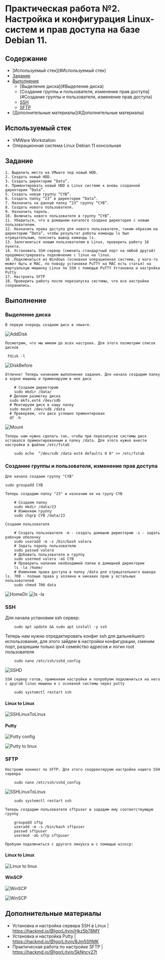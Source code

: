# Практическая работа №2. Настройка и конфигурация Linux-систем и прав доступа на базе Debian 11.


## Содержание

  - [Используемый стек](#Используемый стек)
  - [Задание](#Задание)
  - [Выполнение](#Выполнение)
    - [Выделение диска](#Выделение диска)
    - [Создание группы и пользователя, изменение прав доступа](#Создание группы и пользователя, изменение прав доступа)
    - [SSH](#SSH)
    - [SFTP](#SFTP)
  - [Дополнительные материалы](#Дополнительные материалы)


## Используемый стек
  - VMWare Workstation
  - Операционная система Linux Debian 11 консольная

## Задание

	1. Выделить место на VMware под новый HDD.
	2. Создать новый HDD.
	3. Создать директорию “Data”.
	4. Примонтировать новый HDD в Linux системе к вновь созданной директории “Data”.
	5. Создать новую группу “CYB”.
	6. Создать папку “23” в директории “Data”.
	7. Назначить на данную папку “23” группу “CYB”.
	8. Создать нового пользователя.
	9. Назначить пароль.
	10. Включить нового пользователя в группу “CYB”.
	11. Убедиться, что в домашнем каталоге создана директория с новым пользователем.
	12. Назначить права доступа для нового пользователя, таким образом на директорию “Data”, чтобы результат работы команды ls был отрицательным, пояснить вывод команды ls.
	13. Залогиниться новым пользователем в Linux, проверить работу 16 пункта.
	14. Установить SSH-сервер (сменить стандартный порт на любой другой) продемонстрировать подключение с linux на linux.
	16 .Подключиться из Windows (основная операционная система, у кого-то может быть и MAC, по поводу установки PuTTY на MAC есть статья) на виртуальную машинку Linux по SSH с помощью PuTTY Установка и настройка Putty
	17. Настроить SFTP
	18. Проверить работу после перезапуска системы, что все настройки сохранились.


## Выполнение

### Выделение диска

	В первую очередь создаем диск в vmware. 

![AddDisk](image/LinuxPt2_AddDisk.png)

	Посмотрим, что мы имеем до всех настроек. Для этого посмотрим список дисков
	
```
 fdisk -l
```
![DiskBefore](image/LinuxPt2_DiskBefore.png)

	Отлично! Теперь начинаем выполнение задания. Для начала создадим папку в корне машины и примонируем в нее диск

```
	# Создаем дирикторию
	sudo mkdir /data/
  # Делаем разметку диска
  sudo mkfs.ext4 /dev/sdb
  # Монтируем диск в нашу папку
  sudo mount /dev/sdb /data
  # Проверяем, что диск успешно примонтирован
  df -h
```
![Mount](image/LinuxPt2_Mount.png)

	Теперь нам нужно сделать так, чтобы при перезапуске системы диск оставался примонтированным в папку /data. Для этого нужно внести настройки в файлик /etc/fstab

```
	sudo echo  “/dev/sdb /data ext4 defaults 0 0" >> /etc/fstab	
```

### Создание группы и пользователя, изменение прав доступа

	Для начала создаем группу "CYB"

```
sudo groupadd CYB
```

	Теперь создадим папку "23" и назначим ее на групу CYB

```
	# Создаем папку
	sudo mkdir /data/23
	# Изменяем группу
	sudo chgrp CYB /data/23
```

	Создаем пользователя

```
	# Создать пользователя -m - создать домашню дирикторию -s - задать рабочую оболочку
	sudo useradd -m -s /bin/bash valera 
	# Задать пароль пользователю
	sudo passwd valera
	# Добавить пользователя в группу
	sudo usermod valera -aG CYB
	# Проверить наличие необходимой папки в домашней дириктории
	ls -la /home/
	# Изменяем права доступа в папку /data для отрицательного вывода ls. 700 - полные права у хозяина и никаких прав у остальных пользователей
	sudo chmod 700 data 
```

![HomeDir](image/LinuxPt2_HomeDir.png)
![ls -la](image/LinuxPt2_lsla.png)


### SSH

  Для начала установим ssh сервер:

```
	sudo apt update && sudo apt install -y ssh
```

  Теперь нам нужно отредактировать конфиг ssh для дальнейшего использования, для этого зайдем в настройки конфигурации, сменим порт, разрешим только ipv4 семейство адресов и логин root пользователя

```
	sudo nano /etc/ssh/sshd_config
```

![SSHD](image/LinuxPt2_SSHD.png)

	SSH сервер готов, применяем настройки и попробуем подключиться на него с другой linux машины и с основной системы через putty

```
	sudo systemctl restart ssh
```

#### Linux to Linux
   
![SSHLinuxToLinux](image/LinuxPt2_SSHLinuxToLinux.png)


#### Putty

![Putty config](image/LinuxPt2_PuttyConfig.png)

![Putty to linux](image/LinuxPt2_LinuxPt2_SSHPuttyToLinux.png)

### SFTP

	Настроим коннект по SFTP. Для этого скорректируем настройки нашего SSH сервера

```
	sudo nano /etc/ssh/sshd_config
```

![SSHLinuxToLinux](image/LinuxPt2_SFTPConfig.png)

```
	sudo systemctl restart ssh
```

	Теперь создадим пользователя sftpuser и зададим ему соответствующую группу

```
	groupadd sftp
	useradd -m -s /bin/bash sftpuser
	passwd sftpuser
	usermod -aG sftp sftpuser
```

	Пробуем подключиться с другого линукса и с помощью winscp:

#### Linux to Linux

![Linux to linux](image/LinuxPt2_SFTPLinuxToLinux.png)

#### WinSCP

![WinSCP](image/LinuxPt2_WinSCPConfig.png)

![WinSCP](image/LinuxPt2_WinSCPConnect.png)

## Дополнительные материалы

  - Установка и настройка сервера SSH в Linux | https://hackmd.io/@IgorLitvin/Hkz5b78MY
  - Установка и настройка Putty | https://hackmd.io/@IgorLitvin/BJm5SfIMK
  - Практическая работа по настройке SFTP | https://hackmd.io/@IgorLitvin/SkNncy27t